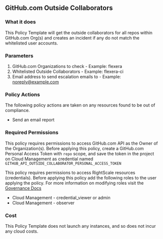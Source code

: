## GitHub.com Outside Collaborators

### What it does

This Policy Template will get the outside collaborators for all repos within GitHub.com Org(s) and creates an incident if any do not match the whitelisted user accounts.


### Parameters
1. GitHub.com Organizations to check - Example: flexera
2. Whitelisted Outside Collaborators - Example: flexera-ci
3. Email address to send escalation emails to - Example: noreply@example.com


### Policy Actions

The following policy actions are taken on any resources found to be out of compliance.

- Send an email report


### Required Permissions

This policy requires permissions to access GitHub.com API as the Owner of the Organization(s).  Before applying this policy, create a GitHub.com Personal Access Token with `repo` scope, and save the token in the project on Cloud Management as credential named `GITHUB_API_OUTSIDE_COLLABORATOR_PERSONAL_ACCESS_TOKEN`

This policy requires permissions to access RightScale resources (credentials). Before applying this policy add the following roles to the user applying the policy.  For more information on modifying roles visit the [Governance Docs](https://docs.rightscale.com/cm/ref/user_roles.html)

- Cloud Management - credential_viewer or admin
- Cloud Management - observer


### Cost

This Policy Template does not launch any instances, and so does not incur any cloud costs.
